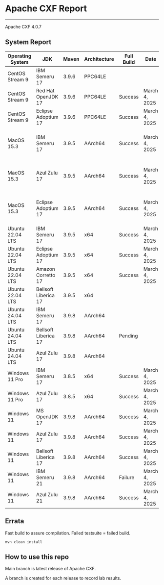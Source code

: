 # Apache CXF Report
--- 

Apache CXF 4.0.7

## System Report

| Operating System    | JDK       | Maven | Architecture | Full Build | Date  | Notes |
|---------------------|-----------|-------|--------------|------------|-------|-------|
| CentOS Stream 9     | IBM Semeru 17  | 3.9.6 | PPC64LE      |  |  | |
| CentOS Stream 9     | Red Hat OpenJDK 17  | 3.9.6 | PPC64LE       | Success | March 4, 2025 | JAX-WS System Tests |
| CentOS Stream 9     | Eclipse Adoptium 17  | 3.9.6 | PPC64LE       | Success | March 4, 2025 | |
| MacOS 15.3          | IBM Semeru 17  | 3.9.5 | AArch64      |Success | March 4, 2025| Apache CXF SSE Integration System Tests for Tomcat|
| MacOS 15.3          | Azul Zulu 17  | 3.9.5 | AArch64       | Success | March 4, 2025| Apache CXF SSE Integration System Tests for Tomcat |
| MacOS 15.3          | Eclipse Adoptium 17  | 3.9.5 | AArch64      | Success | March 4, 2025 | Apache CXF Observability using Micrometer Observation |
| Ubuntu 22.04 LTS    | IBM Semeru 17  | 3.9.5 | x64       |Success | March 4, 2025| |
| Ubuntu 22.04 LTS    | Eclipse Adoptium 17  | 3.9.5 | x64      |Success | March 4, 2025| |
| Ubuntu 22.04 LTS    | Amazon Corretto 17  | 3.9.5 | x64       |Success | March 4, 2025| |
| Ubuntu 22.04 LTS    | Bellsoft Liberica 17  | 3.9.5 | x64      |  |  | |
| Ubuntu 24.04 LTS    | IBM Semeru 17  | 3.9.8 | AArch64       |  |  | |
| Ubuntu 24.04 LTS    | Bellsoft Liberica 17 | 3.9.8 | AArch64       | Pending |  | HttpClient 5.x Transport system Test|
| Ubuntu 24.04 LTS    | Azul Zulu 17  | 3.9.8 | AArch64       |  |  | |
| Windows 11 Pro      | IBM Semeru 17  | 3.8.5 | x64       | Success | March 4, 2025 | Uncategorized system tests |
| Windows 11 Pro      | Azul Zulu 17  | 3.8.5 | x64       | Success | March 4, 2025 | |
| Windows 11       | MS OpenJDK 17  | 3.9.8 | AArch64       | Success | March 4, 2025 | |
| Windows 11       | Azul Zulu 17  | 3.9.8 | AArch64       | Success | March 4, 2025 | |
| Windows 11       | Bellsoft Liberica 17  | 3.9.8 | AArch64       | Success | March 4, 2025 | Failure in Cipher Suites test.|
| Windows 11       | IBM Semeru 21  | 3.9.8 | AArch64       | Failure  | March 4, 2025 | Runtime OAuth 2.0 |
| Windows 11       | Azul Zulu 21  | 3.9.8 | AArch64       |  Success | March 4, 2025| |



## Errata


Fast build to assure compilation. Failed testsuite = failed build.
```
mvn clean install
```

## How to use this repo

Main branch is latest release of Apache CXF.

A branch is created for each release to record lab results.
